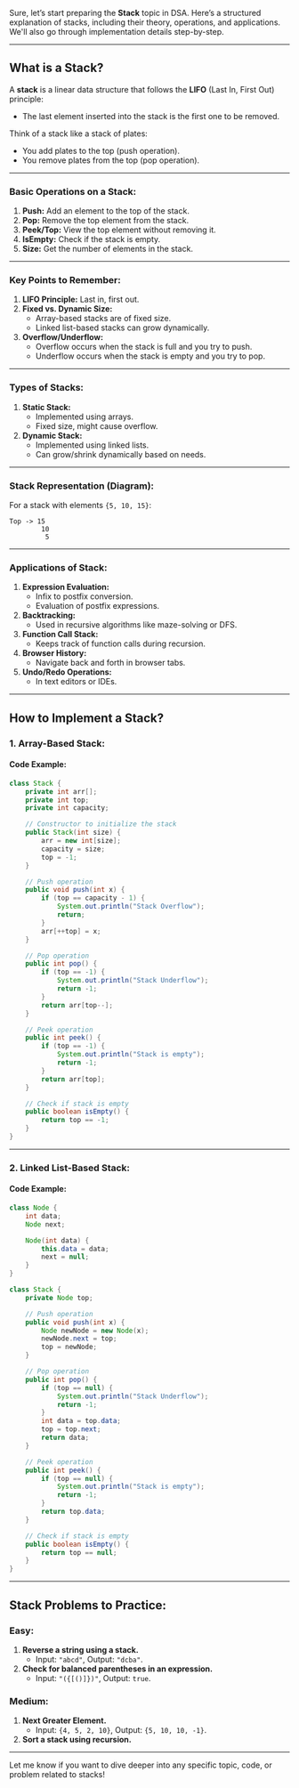 Sure, let’s start preparing the **Stack** topic in DSA. Here’s a structured explanation of stacks, including their theory, operations, and applications. We'll also go through implementation details step-by-step.

---

## **What is a Stack?**

A **stack** is a linear data structure that follows the **LIFO** (Last In, First Out) principle:

- The last element inserted into the stack is the first one to be removed.

Think of a stack like a stack of plates:

- You add plates to the top (push operation).
- You remove plates from the top (pop operation).

---

### **Basic Operations on a Stack:**

1. **Push:** Add an element to the top of the stack.
2. **Pop:** Remove the top element from the stack.
3. **Peek/Top:** View the top element without removing it.
4. **IsEmpty:** Check if the stack is empty.
5. **Size:** Get the number of elements in the stack.

---

### **Key Points to Remember:**

1. **LIFO Principle:** Last in, first out.
2. **Fixed vs. Dynamic Size:**
    - Array-based stacks are of fixed size.
    - Linked list-based stacks can grow dynamically.
3. **Overflow/Underflow:**
    - Overflow occurs when the stack is full and you try to push.
    - Underflow occurs when the stack is empty and you try to pop.

---

### **Types of Stacks:**

1. **Static Stack:**
    - Implemented using arrays.
    - Fixed size, might cause overflow.
2. **Dynamic Stack:**
    - Implemented using linked lists.
    - Can grow/shrink dynamically based on needs.

---

### **Stack Representation (Diagram):**

For a stack with elements `{5, 10, 15}`:

```
Top -> 15
        10
         5
```

---

### **Applications of Stack:**

1. **Expression Evaluation:**
    - Infix to postfix conversion.
    - Evaluation of postfix expressions.
2. **Backtracking:**
    - Used in recursive algorithms like maze-solving or DFS.
3. **Function Call Stack:**
    - Keeps track of function calls during recursion.
4. **Browser History:**
    - Navigate back and forth in browser tabs.
5. **Undo/Redo Operations:**
    - In text editors or IDEs.

---

## **How to Implement a Stack?**

### **1. Array-Based Stack:**

#### Code Example:

```java
class Stack {
    private int arr[];
    private int top;
    private int capacity;

    // Constructor to initialize the stack
    public Stack(int size) {
        arr = new int[size];
        capacity = size;
        top = -1;
    }

    // Push operation
    public void push(int x) {
        if (top == capacity - 1) {
            System.out.println("Stack Overflow");
            return;
        }
        arr[++top] = x;
    }

    // Pop operation
    public int pop() {
        if (top == -1) {
            System.out.println("Stack Underflow");
            return -1;
        }
        return arr[top--];
    }

    // Peek operation
    public int peek() {
        if (top == -1) {
            System.out.println("Stack is empty");
            return -1;
        }
        return arr[top];
    }

    // Check if stack is empty
    public boolean isEmpty() {
        return top == -1;
    }
}
```

---

### **2. Linked List-Based Stack:**

#### Code Example:

```java
class Node {
    int data;
    Node next;

    Node(int data) {
        this.data = data;
        next = null;
    }
}

class Stack {
    private Node top;

    // Push operation
    public void push(int x) {
        Node newNode = new Node(x);
        newNode.next = top;
        top = newNode;
    }

    // Pop operation
    public int pop() {
        if (top == null) {
            System.out.println("Stack Underflow");
            return -1;
        }
        int data = top.data;
        top = top.next;
        return data;
    }

    // Peek operation
    public int peek() {
        if (top == null) {
            System.out.println("Stack is empty");
            return -1;
        }
        return top.data;
    }

    // Check if stack is empty
    public boolean isEmpty() {
        return top == null;
    }
}
```

---

## **Stack Problems to Practice:**

### Easy:

1. **Reverse a string using a stack.**
    - Input: `"abcd"`, Output: `"dcba"`.
2. **Check for balanced parentheses in an expression.**
    - Input: `"({[()]})"`, Output: `true`.

### Medium:

1. **Next Greater Element.**
    - Input: `{4, 5, 2, 10}`, Output: `{5, 10, 10, -1}`.
2. **Sort a stack using recursion.**

---

Let me know if you want to dive deeper into any specific topic, code, or problem related to stacks!